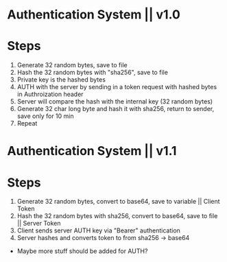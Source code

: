 # Authentication System || v1.0

# Steps
1. Generate 32 random bytes, save to file
2. Hash the 32 random bytes with "sha256", save to file
3. Private key is the hashed bytes
4. AUTH with the server by sending in a token request with hashed bytes in Authroization header
5. Server will compare the hash with the internal key (32 random bytes)
6. Generate 32 char long byte and hash it with sha256, return to sender, save only for 10 min
7. Repeat

# Authentication System || v1.1

# Steps
1. Generate 32 random bytes, convert to base64, save to variable || Client Token
2. Hash the 32 random bytes with sha256, convert to base64, save to file || Server Token
3. Client sends server AUTH key via "Bearer" authentication
4. Server hashes and converts token to from sha256 -> base64

* Maybe more stuff should be added for AUTH? 

